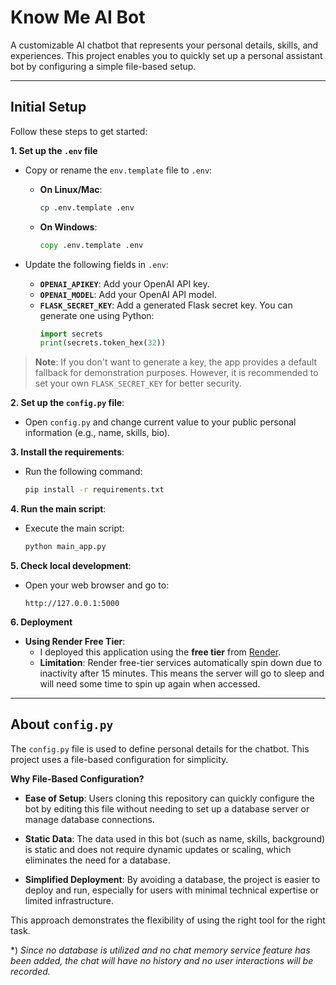 # Know Me AI Bot

A customizable AI chatbot that represents your personal details, skills, and experiences. This project enables you to quickly set up a personal assistant bot by configuring a simple file-based setup.

---

## Initial Setup

Follow these steps to get started:

**1. Set up the `.env` file**
- Copy or rename the `env.template` file to `.env`:
  - **On Linux/Mac**:
    ```bash
    cp .env.template .env
    ```
  - **On Windows**:
    ```cmd
    copy .env.template .env
    ```

- Update the following fields in `.env`:
  - **`OPENAI_APIKEY`**: Add your OpenAI API key.
  - **`OPENAI_MODEL`**: Add your OpenAI API model.
  - **`FLASK_SECRET_KEY`**: Add a generated Flask secret key. You can generate one using Python:
    ```python
    import secrets
    print(secrets.token_hex(32))
    ```

> **Note**: If you don't want to generate a key, the app provides a default fallback for demonstration purposes. However, it is recommended to set your own `FLASK_SECRET_KEY` for better security.

**2. Set up the `config.py` file**:
   - Open `config.py` and change current value to your public personal information (e.g., name, skills, bio).

**3. Install the requirements**:
   - Run the following command:
     ```bash
     pip install -r requirements.txt
     ```

**4. Run the main script**:
   - Execute the main script:
     ```bash
     python main_app.py
     ```

**5. Check local development**:
   - Open your web browser and go to:
     ```
     http://127.0.0.1:5000
     ```

**6. Deployment**
- **Using Render Free Tier**:
  - I deployed this application using the **free tier** from [Render](https://render.com/).
  - **Limitation**: Render free-tier services automatically spin down due to inactivity after 15 minutes. This means the server will go to sleep and will need some time to spin up again when accessed.

---

## About `config.py`

The `config.py` file is used to define personal details for the chatbot. This project uses a file-based configuration for simplicity.

**Why File-Based Configuration?**

- **Ease of Setup**: Users cloning this repository can quickly configure the bot by editing this file without needing to set up a database server or manage database connections.

- **Static Data**: The data used in this bot (such as name, skills, background) is static and does not require dynamic updates or scaling, which eliminates the need for a database.

- **Simplified Deployment**: By avoiding a database, the project is easier to deploy and run, especially for users with minimal technical expertise or limited infrastructure.

This approach demonstrates the flexibility of using the right tool for the right task.

*) *Since no database is utilized and no chat memory service feature has been added, the chat will have no history and no user interactions will be recorded.*